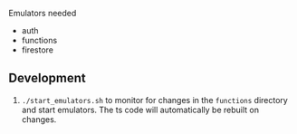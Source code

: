 Emulators needed
- auth
- functions
- firestore

## Development
1. `./start_emulators.sh` to monitor for changes in the `functions` directory and start emulators. The ts code will automatically be rebuilt on changes.
